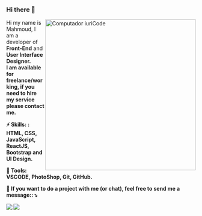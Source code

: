 ### Hi there 👋
<img src="https://raw.githubusercontent.com/MicaelliMedeiros/micaellimedeiros/master/image/computer-illustration.png" min-width="400px" max-width="400px" width="400px" align="right" alt="Computador iuriCode">

<p align="left"> 
 Hi my name is Mahmoud, I am a developer of <strong>Front-End</strong> and <strong>User Interface Designer<strong>. <br>
     I am available for freelance/working, if you need to hire my service please contact me.
</p>

<p align="left">
  ⚡ Skills: <strong>: HTML, CSS, JavaScript, ReactJS, Bootstrap and UI Design. </strong> 
</p>

<p align="left">
  💼 Tools: <strong>VSCODE, PhotoShop, Git, GitHub.</strong>
</p>

<p align="left">
  💌 If you want to do a project with me (or chat), feel free to send me a message:: ⤵️
</p>

<p align="left">
  <a href="mailto:gustavolima.zahoq2013@gmail.com" alt="Gmail">
  <img src="https://img.shields.io/badge/-Gmail-FF0000?style=flat-square&labelColor=FF0000&logo=gmail&logoColor=white&link=mailto:gustavolima.zahoq2013@gmail.com" /></a>


  <a href="https://api.whatsapp.com/send?phone=+972592092013&text=%C3%A1" alt="WhatsApp">
  <img src="https://img.shields.io/badge/-WhatsApp-25d366?style=flat-square&labelColor=25d366&logo=whatsapp&logoColor=white&link=https://api.whatsapp.com/send?phone=+972592092013&text=%C3%A1"/></a>
</p>  

<!--
**Mahmoud-Ostaz/Mahmoud-Ostaz** is a ✨ _special_ ✨ repository because its `README.md` (this file) appears on your GitHub profile.

Here are some ideas to get you started:

- 🔭 I’m currently working on ...
- 🌱 I’m currently learning ...
- 👯 I’m looking to collaborate on ...
- 🤔 I’m looking for help with ...
- 💬 Ask me about ...
- 📫 How to reach me: ...
- 😄 Pronouns: ...
- ⚡ Fun fact: ...
-->
